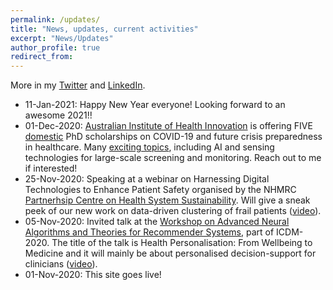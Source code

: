 ```yaml
---
permalink: /updates/
title: "News, updates, current activities"
excerpt: "News/Updates"
author_profile: true
redirect_from: 
---
```


More in my <a href="https://twitter.com/slavaxx" target=_blank>Twitter</a> and <a href="https://www.linkedin.com/in/shlomoberkovsky/" target=_blank>LinkedIn</a>.


<ul>
  <li> 11-Jan-2021: Happy New Year everyone! Looking forward to an awesome 2021!!</li>
  <li> 01-Dec-2020: <a href="http://aihi.mq.edu.au" target=_blank>Australian Institute of Health Innovation</a> is offering FIVE <u>domestic</u> PhD scholarships on COVID-19 and future crisis preparedness in healthcare. Many <a href="https://www.mq.edu.au/research/phd-and-research-degrees/scholarships/scholarship-search/data/covid-19-and-future-crisis-preparedness-in-healthcare" target=_blank>exciting topics</a>, including AI and sensing technologies for large-scale screening and monitoring. Reach out to me if interested!</li>
  <li> 25-Nov-2020: Speaking at a webinar on Harnessing Digital Technologies to Enhance Patient Safety organised by the NHMRC <a href="https://www.healthsystemsustainability.com.au/" target=_blank>Partnerhsip Centre on Health System Sustainability</a>. Will give a sneak peek of our new work on data-driven clustering of frail patients (<a href="https://www.youtube.com/watch?v=ItHU0EdTvJI" target=_blank>video</a>).</li>
  <li> 05-Nov-2020: Invited talk at the <a href="https://datasj.github.io/" target=_blank>Workshop on Advanced Neural Algorithms and Theories for Recommender Systems</a>, part of ICDM-2020. The title of the talk is Health Personalisation: From Wellbeing to Medicine and it will mainly be about personalised decision-support for clinicians (<a href="https://youtu.be/UIjFACZrqg4" target=_blank>video</a>).</li>
  <li> 01-Nov-2020: This site goes live!</li>
</ul>
